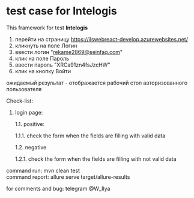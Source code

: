 # test case for Intelogis
This framework for test **Intelogis**    

1. перейти на страницу https://ilswebreact-develop.azurewebsites.net/
2. кликнуть на поле Логин
3. ввести логин "rekame2869@seinfaq.com"
4. клик на поле Пароль
5. ввести пароль "XRCa91zn4fsJzcHW"
6. клик на кнопку Войти

ожидаемый результат - отображается рабочий стол авторизованного пользователя

Check-list:
1. login page:

    1.1. positive:

    1.1.1. check the form when the fields are filling with valid data

    1.2. negative

    1.2.1. check the form when the fields are filling with not valid data


command run: mvn clean test        
command report: allure serve target/allure-results

for comments and bug: telegram @W_Ilya
